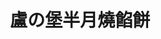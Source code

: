---
title: "盧の堡半月燒餡餅"
description: "盧の堡半月燒餡餅"
layout: shop
keywords:
  - 美食競賽
  - 台灣美食
  - 美食精選
datePublished: "2025-06-30"
dateModified: "2025-07-05"
city: "台中市"
district: "北區"
address: "台中市北區育才南街31號"
phone: "0915722388"
geo: "24.14807353852073, 120.68537514286655"
google_map: "https://maps.app.goo.gl/Dfp73uzswcCyxUMA9"
footinder: "https://footinder.com.tw/%E5%8F%B0%E4%B8%AD%E5%B8%82%E5%8C%97%E5%8D%80/362087/"
official: ""
award:
  - name: "夜市王"
    year: "2024"
    entries:
      - nightMarket: "一中街夜市"
        food_type: "老字號"
        rank: "第三名"

---
